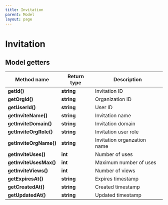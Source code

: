 ```yaml
---
title: Invitation
parent: Model
layout: page
---
```


# Invitation

## Model getters

Method name | Return type | Description
------------ | ------------- | -------------
**getId()** | **string** | Invitation ID
**getOrgId()** | **string** | Organization ID
**getUserId()** | **string** | User ID
**getInviteName()** | **string** | Invitation name
**getInviteDomain()** | **string** | Invitation domain
**getInviteOrgRole()** | **string** | Invitation user role
**getInviteOrgName()** | **string** | Invitation organzation name
**getInviteUses()** | **int** | Number of uses
**getInviteUsesMax()** | **int** | Maximum number of uses
**getInviteViews()** | **int** | Number of views
**getExpiresAt()** | **string** | Expires timestamp
**getCreatedAt()** | **string** | Created timestamp
**getUpdatedAt()** | **string** | Updated timestamp


